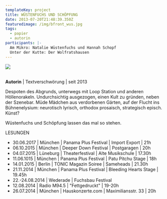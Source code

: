 ```yaml
---
templateKey: project
title: WÜSTENFUCHS UND SCHÖPFUNG
date: 2013-07-20T21:48:39.350Z
featuredimage: /img/bfront_wus.jpg
tags:
  - papier
  - autorin
participants: |-
  Am Mikro: Natalie Wüstenfuchs und Hannah Schopf
  Unter der Kutte: Der Wolfratshausen
---
```

![](/img/wus.png)



\
**Autorin** | Textverschwörung | seit 2013

Despoten des Abgrunds, unterwegs mit Loop Station und anderen Höllenorakeln. Undurchsichtig ausgezogen, einen Kult zu gründen, neben der Szenebar. Müde Mädchen aus verdorbenen Gärten, auf der Flucht ins Bühnenelysium: neurotisch lyrisch, orthodox prosaisch, strategisch episch. Künst?  

Wüstenfuchs und Schöpfung lassen das mal so stehen.  

LESUNGEN

* 30.06.2017 | München | Panama Plus Festival | Import Export | 21h
* 06.10.2015 | München | Deeper Down Festival | Postgaragen | 20h
* 04.07.2015 | Lüneburg | Theaterfestival | Alte Musikschule | 17.30h
* 11.06.1015 | München | Panama Plus Festival | Patu Pitchu Stage | 18h
* 14.01.2015 | Berlin | TONIC Magazin Soiree | Sameheads | 21.30h
* 21.11.2014 | München | Panama Plus Festival | Bleeding Hearts Stage | 19.45h
* 22.-24.08.2014 | Wederade | Fuchsbau Festival 
* 12.08.2014 | Radio M94.5 | "Fettgedruckt" | 19-20h
* 26.07.2014 | München | Hauskonzerte.com | Maximiliansstr. 33 | 20h
